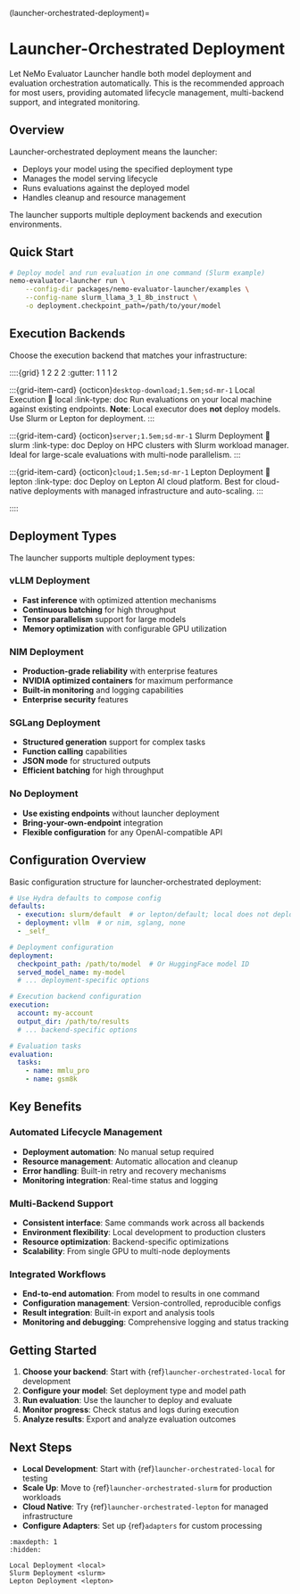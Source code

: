 (launcher-orchestrated-deployment)=

# Launcher-Orchestrated Deployment

Let NeMo Evaluator Launcher handle both model deployment and evaluation orchestration automatically. This is the recommended approach for most users, providing automated lifecycle management, multi-backend support, and integrated monitoring.

## Overview

Launcher-orchestrated deployment means the launcher:
- Deploys your model using the specified deployment type
- Manages the model serving lifecycle
- Runs evaluations against the deployed model
- Handles cleanup and resource management

The launcher supports multiple deployment backends and execution environments.

## Quick Start

```bash
# Deploy model and run evaluation in one command (Slurm example)
nemo-evaluator-launcher run \
    --config-dir packages/nemo-evaluator-launcher/examples \
    --config-name slurm_llama_3_1_8b_instruct \
    -o deployment.checkpoint_path=/path/to/your/model
```

## Execution Backends

Choose the execution backend that matches your infrastructure:

::::{grid} 1 2 2 2
:gutter: 1 1 1 2

:::{grid-item-card} {octicon}`desktop-download;1.5em;sd-mr-1` Local Execution
:link: local
:link-type: doc
Run evaluations on your local machine against existing endpoints. **Note**: Local executor does **not** deploy models. Use Slurm or Lepton for deployment.
:::

:::{grid-item-card} {octicon}`server;1.5em;sd-mr-1` Slurm Deployment
:link: slurm
:link-type: doc
Deploy on HPC clusters with Slurm workload manager. Ideal for large-scale evaluations with multi-node parallelism.
:::

:::{grid-item-card} {octicon}`cloud;1.5em;sd-mr-1` Lepton Deployment
:link: lepton
:link-type: doc
Deploy on Lepton AI cloud platform. Best for cloud-native deployments with managed infrastructure and auto-scaling.
:::

::::

## Deployment Types

The launcher supports multiple deployment types:

### vLLM Deployment
- **Fast inference** with optimized attention mechanisms
- **Continuous batching** for high throughput
- **Tensor parallelism** support for large models
- **Memory optimization** with configurable GPU utilization

### NIM Deployment  
- **Production-grade reliability** with enterprise features
- **NVIDIA optimized containers** for maximum performance
- **Built-in monitoring** and logging capabilities
- **Enterprise security** features

### SGLang Deployment
- **Structured generation** support for complex tasks
- **Function calling** capabilities
- **JSON mode** for structured outputs
- **Efficient batching** for high throughput

### No Deployment
- **Use existing endpoints** without launcher deployment
- **Bring-your-own-endpoint** integration
- **Flexible configuration** for any OpenAI-compatible API

## Configuration Overview

Basic configuration structure for launcher-orchestrated deployment:

```yaml
# Use Hydra defaults to compose config
defaults:
  - execution: slurm/default  # or lepton/default; local does not deploy
  - deployment: vllm  # or nim, sglang, none
  - _self_

# Deployment configuration
deployment:
  checkpoint_path: /path/to/model  # Or HuggingFace model ID
  served_model_name: my-model
  # ... deployment-specific options

# Execution backend configuration
execution:
  account: my-account
  output_dir: /path/to/results
  # ... backend-specific options

# Evaluation tasks
evaluation:
  tasks:
    - name: mmlu_pro
    - name: gsm8k
```

## Key Benefits

### Automated Lifecycle Management
- **Deployment automation**: No manual setup required
- **Resource management**: Automatic allocation and cleanup  
- **Error handling**: Built-in retry and recovery mechanisms
- **Monitoring integration**: Real-time status and logging

### Multi-Backend Support
- **Consistent interface**: Same commands work across all backends
- **Environment flexibility**: Local development to production clusters
- **Resource optimization**: Backend-specific optimizations
- **Scalability**: From single GPU to multi-node deployments

### Integrated Workflows
- **End-to-end automation**: From model to results in one command
- **Configuration management**: Version-controlled, reproducible configs
- **Result integration**: Built-in export and analysis tools
- **Monitoring and debugging**: Comprehensive logging and status tracking

## Getting Started

1. **Choose your backend**: Start with {ref}`launcher-orchestrated-local` for development
2. **Configure your model**: Set deployment type and model path
3. **Run evaluation**: Use the launcher to deploy and evaluate
4. **Monitor progress**: Check status and logs during execution
5. **Analyze results**: Export and analyze evaluation outcomes

## Next Steps

- **Local Development**: Start with {ref}`launcher-orchestrated-local` for testing
- **Scale Up**: Move to {ref}`launcher-orchestrated-slurm` for production workloads  
- **Cloud Native**: Try {ref}`launcher-orchestrated-lepton` for managed infrastructure
- **Configure Adapters**: Set up {ref}`adapters` for custom processing

```{toctree}
:maxdepth: 1
:hidden:

Local Deployment <local>
Slurm Deployment <slurm>
Lepton Deployment <lepton>
```

